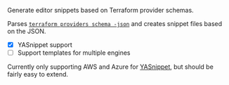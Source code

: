 Generate editor snippets based on Terraform provider schemas.

Parses [`terraform providers schema
-json`](https://www.terraform.io/docs/commands/providers/schema.html) and
creates snippet files based on the JSON.

- [x] YASnippet support
- [ ] Support templates for multiple engines

Currently only supporting AWS and Azure for
[YASnippet](https://github.com/joaotavora/yasnippet), but should be fairly easy
to extend.

